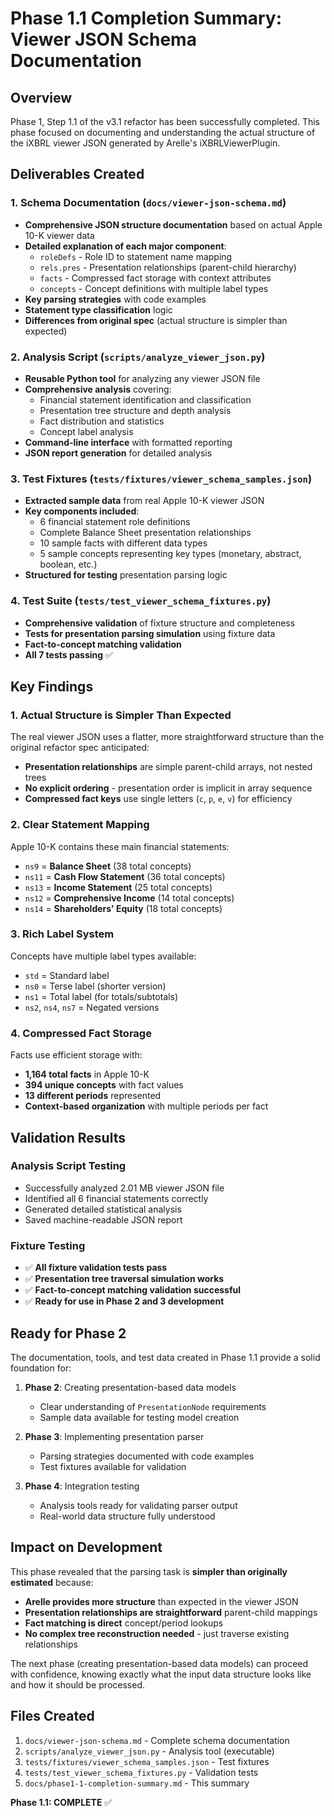# Phase 1.1 Completion Summary: Viewer JSON Schema Documentation

## Overview

Phase 1, Step 1.1 of the v3.1 refactor has been successfully completed. This phase focused on documenting and understanding the actual structure of the iXBRL viewer JSON generated by Arelle's iXBRLViewerPlugin.

## Deliverables Created

### 1. Schema Documentation (`docs/viewer-json-schema.md`)
- **Comprehensive JSON structure documentation** based on actual Apple 10-K viewer data
- **Detailed explanation of each major component**:
  - `roleDefs` - Role ID to statement name mapping
  - `rels.pres` - Presentation relationships (parent-child hierarchy)
  - `facts` - Compressed fact storage with context attributes
  - `concepts` - Concept definitions with multiple label types
- **Key parsing strategies** with code examples
- **Statement type classification** logic
- **Differences from original spec** (actual structure is simpler than expected)

### 2. Analysis Script (`scripts/analyze_viewer_json.py`)
- **Reusable Python tool** for analyzing any viewer JSON file
- **Comprehensive analysis** covering:
  - Financial statement identification and classification
  - Presentation tree structure and depth analysis
  - Fact distribution and statistics
  - Concept label analysis
- **Command-line interface** with formatted reporting
- **JSON report generation** for detailed analysis

### 3. Test Fixtures (`tests/fixtures/viewer_schema_samples.json`)
- **Extracted sample data** from real Apple 10-K viewer JSON
- **Key components included**:
  - 6 financial statement role definitions
  - Complete Balance Sheet presentation relationships
  - 10 sample facts with different data types
  - 5 sample concepts representing key types (monetary, abstract, boolean, etc.)
- **Structured for testing** presentation parsing logic

### 4. Test Suite (`tests/test_viewer_schema_fixtures.py`)
- **Comprehensive validation** of fixture structure and completeness
- **Tests for presentation parsing simulation** using fixture data
- **Fact-to-concept matching validation**
- **All 7 tests passing** ✅

## Key Findings

### 1. Actual Structure is Simpler Than Expected
The real viewer JSON uses a flatter, more straightforward structure than the original refactor spec anticipated:
- **Presentation relationships** are simple parent-child arrays, not nested trees
- **No explicit ordering** - presentation order is implicit in array sequence
- **Compressed fact keys** use single letters (`c`, `p`, `e`, `v`) for efficiency

### 2. Clear Statement Mapping
Apple 10-K contains these main financial statements:
- `ns9` = **Balance Sheet** (38 total concepts)
- `ns11` = **Cash Flow Statement** (36 total concepts)
- `ns13` = **Income Statement** (25 total concepts)
- `ns12` = **Comprehensive Income** (14 total concepts)
- `ns14` = **Shareholders' Equity** (18 total concepts)

### 3. Rich Label System
Concepts have multiple label types available:
- `std` = Standard label
- `ns0` = Terse label (shorter version)
- `ns1` = Total label (for totals/subtotals)
- `ns2`, `ns4`, `ns7` = Negated versions

### 4. Compressed Fact Storage
Facts use efficient storage with:
- **1,164 total facts** in Apple 10-K
- **394 unique concepts** with fact values
- **13 different periods** represented
- **Context-based organization** with multiple periods per fact

## Validation Results

### Analysis Script Testing
- Successfully analyzed 2.01 MB viewer JSON file
- Identified all 6 financial statements correctly
- Generated detailed statistical analysis
- Saved machine-readable JSON report

### Fixture Testing
- ✅ **All fixture validation tests pass**
- ✅ **Presentation tree traversal simulation works**
- ✅ **Fact-to-concept matching validation successful**
- ✅ **Ready for use in Phase 2 and 3 development**

## Ready for Phase 2

The documentation, tools, and test data created in Phase 1.1 provide a solid foundation for:

1. **Phase 2**: Creating presentation-based data models
   - Clear understanding of `PresentationNode` requirements
   - Sample data available for testing model creation

2. **Phase 3**: Implementing presentation parser
   - Parsing strategies documented with code examples
   - Test fixtures available for validation

3. **Phase 4**: Integration testing
   - Analysis tools ready for validating parser output
   - Real-world data structure fully understood

## Impact on Development

This phase revealed that the parsing task is **simpler than originally estimated** because:

- **Arelle provides more structure** than expected in the viewer JSON
- **Presentation relationships are straightforward** parent-child mappings
- **Fact matching is direct** concept/period lookups
- **No complex tree reconstruction needed** - just traverse existing relationships

The next phase (creating presentation-based data models) can proceed with confidence, knowing exactly what the input data structure looks like and how it should be processed.

## Files Created

1. `docs/viewer-json-schema.md` - Complete schema documentation
2. `scripts/analyze_viewer_json.py` - Analysis tool (executable)
3. `tests/fixtures/viewer_schema_samples.json` - Test fixtures
4. `tests/test_viewer_schema_fixtures.py` - Validation tests
5. `docs/phase1-1-completion-summary.md` - This summary

**Phase 1.1: COMPLETE** ✅